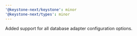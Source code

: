 ```yaml
---
'@keystone-next/keystone': minor
'@keystone-next/types': minor
---
```


Added support for all database adapter configuration options.
